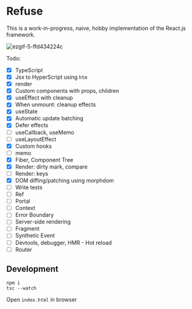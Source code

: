 # Refuse

This is a work-in-progress, naive, hobby implementation of the React.js framework.

![ezgif-5-ffd434224c](https://user-images.githubusercontent.com/12293622/178789425-b6115cb7-39b0-43a2-afa7-2fd0acef0ded.gif)

Todo:
- [x] TypeScript
- [x] Jsx to HyperScript using `htm`
- [x] render
- [x] Custom components with props, children
- [x] useEffect with cleanup
- [x] When unmount: cleanup effects
- [x] useState
- [X] Automatic update batching
- [X] Defer effects
- [ ] useCallback, useMemo
- [ ] useLayoutEffect
- [x] Custom hooks
- [ ] memo
- [x] Fiber, Component Tree
- [x] Render: dirty mark, compare
- [ ] Render: keys
- [x] DOM diffing/patching using morphdom
- [ ] Write tests
- [ ] Ref
- [ ] Portal
- [ ] Context
- [ ] Error Boundary
- [ ] Server-side rendering
- [ ] Fragment
- [ ] Synthetic Event
- [ ] Devtools, debugger, HMR - Hot reload
- [ ] Router

## Development
```
npm i
tsc --watch
```

Open `index.html` in browser
